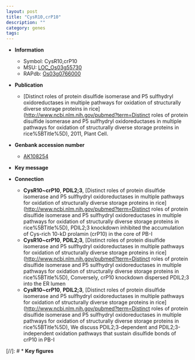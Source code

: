 ```yaml
---
layout: post
title: "CysR10,crP10"
description: ""
category: genes
tags: 
---
```


* **Information**  
    + Symbol: CysR10,crP10  
    + MSU: [LOC_Os03g55730](http://rice.plantbiology.msu.edu/cgi-bin/ORF_infopage.cgi?orf=LOC_Os03g55730)  
    + RAPdb: [Os03g0766000](http://rapdb.dna.affrc.go.jp/viewer/gbrowse_details/irgsp1?name=Os03g0766000)  

* **Publication**  
    + [Distinct roles of protein disulfide isomerase and P5 sulfhydryl oxidoreductases in multiple pathways for oxidation of structurally diverse storage proteins in rice](http://www.ncbi.nlm.nih.gov/pubmed?term=Distinct roles of protein disulfide isomerase and P5 sulfhydryl oxidoreductases in multiple pathways for oxidation of structurally diverse storage proteins in rice%5BTitle%5D), 2011, Plant Cell.

* **Genbank accession number**  
    + [AK108254](http://www.ncbi.nlm.nih.gov/nuccore/AK108254)

* **Key message**  

* **Connection**  
    + __CysR10~crP10__, __PDIL2;3__, [Distinct roles of protein disulfide isomerase and P5 sulfhydryl oxidoreductases in multiple pathways for oxidation of structurally diverse storage proteins in rice](http://www.ncbi.nlm.nih.gov/pubmed?term=Distinct roles of protein disulfide isomerase and P5 sulfhydryl oxidoreductases in multiple pathways for oxidation of structurally diverse storage proteins in rice%5BTitle%5D), PDIL2;3 knockdown inhibited the accumulation of Cys-rich 10-kD prolamin (crP10) in the core of PB-I
    + __CysR10~crP10__, __PDIL2;3__, [Distinct roles of protein disulfide isomerase and P5 sulfhydryl oxidoreductases in multiple pathways for oxidation of structurally diverse storage proteins in rice](http://www.ncbi.nlm.nih.gov/pubmed?term=Distinct roles of protein disulfide isomerase and P5 sulfhydryl oxidoreductases in multiple pathways for oxidation of structurally diverse storage proteins in rice%5BTitle%5D), Conversely, crP10 knockdown dispersed PDIL2;3 into the ER lumen
    + __CysR10~crP10__, __PDIL2;3__, [Distinct roles of protein disulfide isomerase and P5 sulfhydryl oxidoreductases in multiple pathways for oxidation of structurally diverse storage proteins in rice](http://www.ncbi.nlm.nih.gov/pubmed?term=Distinct roles of protein disulfide isomerase and P5 sulfhydryl oxidoreductases in multiple pathways for oxidation of structurally diverse storage proteins in rice%5BTitle%5D), We discuss PDIL2;3-dependent and PDIL2;3-independent oxidation pathways that sustain disulfide bonds of crP10 in PB-I

[//]: # * **Key figures**  


